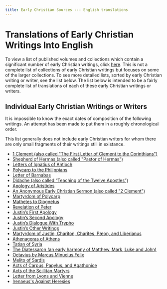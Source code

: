 ```yaml
---
title: Early Christian Sources --- English translations
---
```


# Translations of Early Christian Writings Into English

To view a list of published volumes and collections which contain a significant number of early Christian writings, click [here](publishedcollections.html). This is not a complete list of collections of early Christian writings but focuses on some of the larger collections. To see more detailed lists, sorted by early Christian writing or writer, see the list below. The list below is intended to be a fairly complete list of translations of each of these early Christian writings or writers. 

## Individual Early Christian Writings or Writers

It is impossible to know the exact dates of composition of the following writings. An attempt has been made to put them in a roughly chronological order.

This list generally does not include early Christian writers for whom there are only small fragments of their writings still in existance.

* [1 Clement (also called "The First Letter of Clement to the Corinthians")](1clement.html)
* [Shepherd of Hermas (also called "Pastor of Hermas")](shepherdofhermas.html)
* [Letters of Ignatius of Antioch](ignatiusofantioch.html)
* [Polycarp to the Philippians](polycarptothephilippians.html)
* [Letter of Barnabas](barnabas.html)
* [Didache (also called “Teaching of the Twelve Apostles”)](didache.html)
* [Apology of Aristides](apologyofaristides.html)
* [An Anonymous Early Christian Sermon (also called "2 Clement")](2clement.html)
* [Martyrdom of Polycarp](martyrdomofpolycarp.html)
* [Mathetes to Diognetus](diognetus.html)
* [Revelation of Peter](revelationofpeter.html)
* [Justin’s First Apology](justin-firstapology.html)
* [Justin’s Second Apology](justin-secondapology.html)
* [Justin’s Dialogue With Trypho](justin-dialoguewithtrypho.html)
* [Justin’s Other Writings](justin-other.html) 
* [Martyrdom of Justin, Chariton, Charites, Pæon, and Liberianus](martyrdomofjustin.html)
* [Athenagoras of Athens](athenagorasofathens.html)
* [Tatian of Syria](tatian.html)
* [The Diatessaron (an early harmony of Matthew, Mark, Luke and John)](diatessaron.html)
* [Octavius by Marcus Minucius Felix](octavius.html)
* [Melito of Sardis](melitoofsardis.md)
* [Acts of Carpus, Papylus, and Agathonice](actsofcarpus.html)
* [Acts of the Scillitan Martyrs](actsofthescillitanmartyrs.html)
* [Letter from Lyons and Vienne](letterfromlyonsandvienne.html)
* [Irenaeus's Against Heresies](irenaeus-againstheresies.html)
